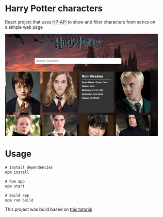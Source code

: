 # Harry Potter characters

React project that uses [HP-API](https://hp-api.herokuapp.com/) to show and filter characters from series on a simple web page



![](src/img/forReadMe.png)

# Usage

```
# Install dependencies
npm install
```

```
# Run app
npm start
```

```
# Build app
npm run build
```

This project was build based on [this tutorial](https://www.youtube.com/watch?v=YaioUnMw0mo)
